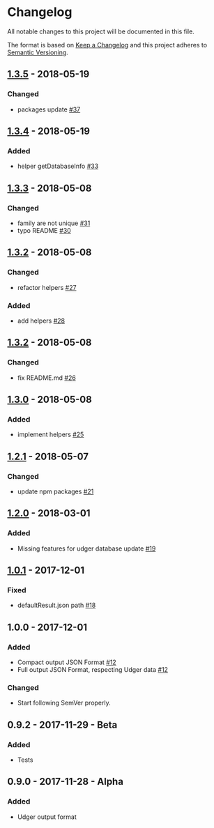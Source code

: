 # Changelog
All notable changes to this project will be documented in this file.

The format is based on [Keep a Changelog](http://keepachangelog.com/en/1.0.0/)
and this project adheres to [Semantic Versioning](http://semver.org/spec/v2.0.0.html).

## [1.3.5](https://github.com/udger/udger-nodejs/compare/v1.3.5...v1.3.4) - 2018-05-19
### Changed
* packages update [#37](https://github.com/udger/udger-nodejs/issues/37)

## [1.3.4](https://github.com/udger/udger-nodejs/compare/v1.3.4...v1.3.3) - 2018-05-19
### Added
* helper getDatabaseInfo [#33](https://github.com/udger/udger-nodejs/issues/33)

## [1.3.3](https://github.com/udger/udger-nodejs/compare/v1.3.3...v1.3.2) - 2018-05-08
### Changed
* family are not unique [#31](https://github.com/udger/udger-nodejs/issues/31)
* typo README [#30](https://github.com/udger/udger-nodejs/issues/30)

## [1.3.2](https://github.com/udger/udger-nodejs/compare/v1.3.2...v1.3.1) - 2018-05-08
### Changed
* refactor helpers [#27](https://github.com/udger/udger-nodejs/issues/27)
### Added
* add helpers [#28](https://github.com/udger/udger-nodejs/issues/28)

## [1.3.2](https://github.com/udger/udger-nodejs/compare/v1.3.1...v1.3.0) - 2018-05-08
### Changed
* fix README.md [#26](https://github.com/udger/udger-nodejs/issues/26)

## [1.3.0](https://github.com/udger/udger-nodejs/compare/v1.3.0...v1.2.1) - 2018-05-08
### Added
* implement helpers [#25](https://github.com/udger/udger-nodejs/issues/25)

## [1.2.1](https://github.com/udger/udger-nodejs/compare/v1.2.1...v1.2.0) - 2018-05-07
### Changed
* update npm packages [#21](https://github.com/udger/udger-nodejs/issues/21)

## [1.2.0](https://github.com/udger/udger-nodejs/compare/v1.2.0...v1.0.1) - 2018-03-01
### Added
* Missing features for udger database update [#19](https://github.com/udger/udger-nodejs/issues/19)

## [1.0.1](https://github.com/udger/udger-nodejs/compare/v1.0.1...v1.0.0) - 2017-12-01
### Fixed
* defaultResult.json path [#18](https://github.com/udger/udger-nodejs/issues/18)

## 1.0.0 - 2017-12-01
### Added
* Compact output JSON Format [#12](https://github.com/udger/udger-nodejs/issues/18)
* Full output JSON Format, respecting Udger data [#12](https://github.com/udger/udger-nodejs/issues/18)

### Changed
* Start following SemVer properly.

## 0.9.2 - 2017-11-29 - Beta
### Added
* Tests

## 0.9.0 - 2017-11-28 - Alpha
### Added
* Udger output format
